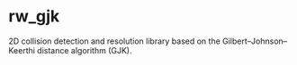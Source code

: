 # rw_gjk

2D collision detection and resolution library based on the Gilbert–Johnson–Keerthi distance algorithm (GJK).
